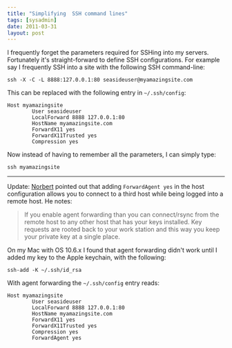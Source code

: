 ```yaml
---
title: "Simplifying  SSH command lines"
tags: [sysadmin]
date: 2011-03-31
layout: post
---
```

I frequently forget the parameters required for SSHing into my servers. Fortunately it's straight-forward to define SSH configurations. For example say I frequently SSH into a site with the following SSH command-line:

```
ssh -X -C -L 8888:127.0.0.1:80 seasideuser@myamazingsite.com
```

This can be replaced with the following entry in `~/.ssh/config`:

```
Host myamazingsite
        User seasideuser
        LocalForward 8888 127.0.0.1:80
        HostName myamazingsite.com
        ForwardX11 yes
        ForwardX11Trusted yes
        Compression yes
```

Now instead of having to remember all the parameters, I can simply type:

```
ssh myamazingsite
```
___

Update: [Norbert](http://norbert.hartl.name/) pointed out that adding `ForwardAgent yes` in the host configuration allows you to connect to a third host while being logged into a remote host. He notes:

> If you enable agent forwarding than you can connect/rsync from the remote host to any other host that has your keys installed. Key requests are rooted back to your work station and this way you keep your private key at a single place.

On my Mac with OS 10.6.x I found that agent forwarding didn't work until I added my key to the Apple keychain, with the following:

```
ssh-add -K ~/.ssh/id_rsa
```

With agent forwarding the  `~/.ssh/config` entry reads:

```
Host myamazingsite
        User seasideuser
        LocalForward 8888 127.0.0.1:80
        HostName myamazingsite.com
        ForwardX11 yes
        ForwardX11Trusted yes
        Compression yes
        ForwardAgent yes
```
